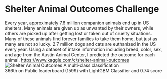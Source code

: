 # Shelter Animal Outcomes Challenge
Every year, approximately 7.6 million companion animals end up in US shelters. Many animals are given up as unwanted by their owners, while others are picked up after getting lost or taken out of cruelty situations. Many of these animals find forever families to take them home, but just as many are not so lucky. 2.7 million dogs and cats are euthanized in the US every year.
Using a dataset of intake information including breed, color, sex, and age from the Austin Animal Center, I predicted the outcome for each animal.
https://www.kaggle.com/c/shelter-animal-outcomes<br>
![Shelter Animal Outcomes](https://miro.medium.com/max/1000/1*akpXxcmwjsXlHz4gMvFEZQ.jpeg)
A multi-class classification<br>
366th on Public leaderboard (1599) with LightGBM Classifier and 0.74 score 
